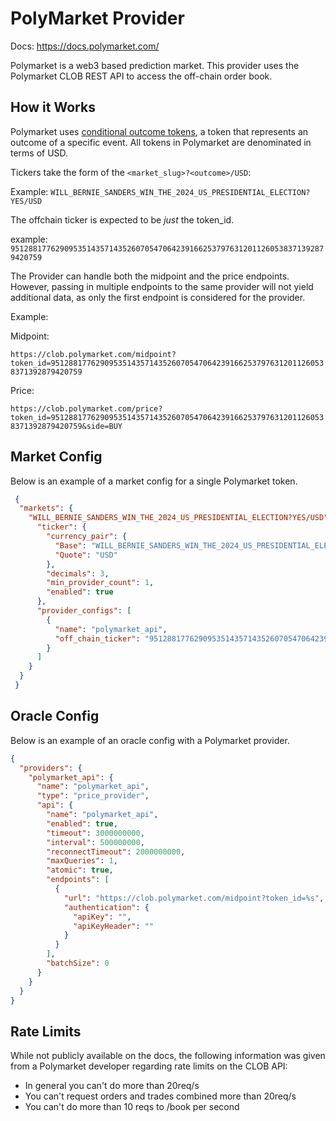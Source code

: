# PolyMarket Provider

Docs: https://docs.polymarket.com/

Polymarket is a web3 based prediction market. This provider uses the Polymarket CLOB REST API to access the off-chain order book. 

## How it Works

Polymarket uses [conditional outcome tokens](https://docs.gnosis.io/conditionaltokens/), a token that represents an outcome of a specific event. All tokens in Polymarket are denominated in terms of USD.

Tickers take the form of the `<market_slug>?<outcome>/USD`:

Example: `WILL_BERNIE_SANDERS_WIN_THE_2024_US_PRESIDENTIAL_ELECTION?YES/USD`

The offchain ticker is expected to be _just_ the token_id.

example: `95128817762909535143571435260705470642391662537976312011260538371392879420759`

The Provider can handle both the midpoint and the price endpoints. However, passing in multiple endpoints to the same provider will not yield additional data, as only the first endpoint is considered for the provider.

Example:

Midpoint:

`https://clob.polymarket.com/midpoint?token_id=95128817762909535143571435260705470642391662537976312011260538371392879420759`

Price:

`https://clob.polymarket.com/price?token_id=95128817762909535143571435260705470642391662537976312011260538371392879420759&side=BUY`

## Market Config

Below is an example of a market config for a single Polymarket token.

```json
 {
  "markets": {
    "WILL_BERNIE_SANDERS_WIN_THE_2024_US_PRESIDENTIAL_ELECTION?YES/USD": {
      "ticker": {
        "currency_pair": {
          "Base": "WILL_BERNIE_SANDERS_WIN_THE_2024_US_PRESIDENTIAL_ELECTION?YES",
          "Quote": "USD"
        },
        "decimals": 3,
        "min_provider_count": 1,
        "enabled": true
      },
      "provider_configs": [
        {
          "name": "polymarket_api",
          "off_chain_ticker": "95128817762909535143571435260705470642391662537976312011260538371392879420759"
        }
      ]
    }
  }
 }
```

## Oracle Config

Below is an example of an oracle config with a Polymarket provider.

```json
{
  "providers": {
    "polymarket_api": {
      "name": "polymarket_api",
      "type": "price_provider",
      "api": {
        "name": "polymarket_api",
        "enabled": true,
        "timeout": 3000000000,
        "interval": 500000000,
        "reconnectTimeout": 2000000000,
        "maxQueries": 1,
        "atomic": true,
        "endpoints": [
          {
            "url": "https://clob.polymarket.com/midpoint?token_id=%s",
            "authentication": {
              "apiKey": "",
              "apiKeyHeader": ""
            }
          }
        ],
        "batchSize": 0
      }
    }
  }
}
```

## Rate Limits

While not publicly available on the docs, the following information was given from a Polymarket developer regarding rate limits on the CLOB API:

* In general you can't do more than 20req/s
* You can't request orders and trades combined more than 20req/s
* You can't do more than 10 reqs to /book per second
